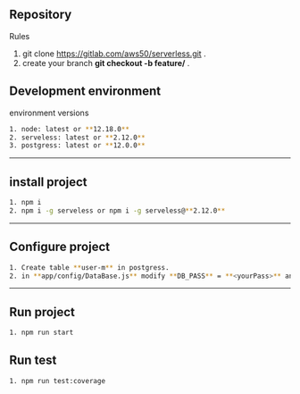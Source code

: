 ## Repository

Rules

1. git clone https://gitlab.com/aws50/serverless.git .
2. create your branch  **git checkout -b feature/<nameBranch>** .


## Development environment

environment versions

```sh
1. node: latest or **12.18.0**
2. serveless: latest or **2.12.0**
3. postgress: latest or **12.0.0**
```
---

## install project

```sh
1. npm i
2. npm i -g serveless or npm i -g serveless@**2.12.0**
```
---

## Configure project

```sh
1. Create table **user-m** in postgress.
2. in **app/config/DataBase.js** modify **DB_PASS** = **<yourPass>** and  **DB_PORT** = **<yourPort>**.
```
---

## Run project

```sh
1. npm run start
```
## Run test

```sh
1. npm run test:coverage
```

